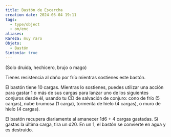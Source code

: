 ```yaml
---
title: Bastón de Escarcha
creation date: 2024-03-04 19:11
tags:
  - type/object
  - om/enc
aliases: 
Rareza: muy raro
Objeto:
  - Bastón
Sintonía: true
---
```

(Solo druida, hechicero, brujo o mago)

Tienes resistencia al daño por frío mientras sostienes este bastón.

El bastón tiene 10 cargas. Mientras lo sostienes, puedes utilizar una acción para gastar 1 o más de sus cargas para lanzar uno de los siguientes conjuros desde él, usando tu CD de salvación de conjuro: cono de frío (5 cargas), nube brumosa (1 carga), tormenta de hielo (4 cargas), o muro de hielo (4 cargas).

El bastón recupera diariamente al amanecer 1d6 + 4 cargas gastadas. Si gastas la última carga, tira un d20. En un 1, el bastón se convierte en agua y es destruido.